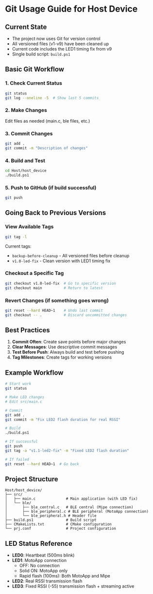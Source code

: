 # Git Usage Guide for Host Device

## Current State
- The project now uses Git for version control
- All versioned files (v1-v9) have been cleaned up
- Current code includes the LED1 timing fix from v9
- Single build script: `build.ps1`

## Basic Git Workflow

### 1. Check Current Status
```bash
git status
git log --oneline -5  # Show last 5 commits
```

### 2. Make Changes
Edit files as needed (main.c, ble files, etc.)

### 3. Commit Changes
```bash
git add .
git commit -m "Description of changes"
```

### 4. Build and Test
```bash
cd Host/host_device
./build.ps1
```

### 5. Push to GitHub (if build successful)
```bash
git push
```

## Going Back to Previous Versions

### View Available Tags
```bash
git tag -l
```

Current tags:
- `backup-before-cleanup` - All versioned files before cleanup
- `v1.0-led-fix` - Clean version with LED1 timing fix

### Checkout a Specific Tag
```bash
git checkout v1.0-led-fix  # Go to specific version
git checkout main          # Return to latest
```

### Revert Changes (if something goes wrong)
```bash
git reset --hard HEAD~1    # Undo last commit
git checkout -- .          # Discard uncommitted changes
```

## Best Practices

1. **Commit Often**: Create save points before major changes
2. **Clear Messages**: Use descriptive commit messages
3. **Test Before Push**: Always build and test before pushing
4. **Tag Milestones**: Create tags for working versions

## Example Workflow

```bash
# Start work
git status

# Make LED changes
# Edit src/main.c

# Commit
git add .
git commit -m "Fix LED2 flash duration for real RSSI"

# Build
./build.ps1

# If successful
git push
git tag -a "v1.1-led2-fix" -m "Fixed LED2 flash duration"

# If failed
git reset --hard HEAD~1  # Go back
```

## Project Structure

```
Host/host_device/
├── src/
│   ├── main.c              # Main application (with LED fix)
│   └── ble/
│       ├── ble_central.c   # BLE central (Mipe connection)
│       ├── ble_peripheral.c # BLE peripheral (MotoApp connection)
│       └── ble_peripheral.h # Header file
├── build.ps1               # Build script
├── CMakeLists.txt          # CMake configuration
└── prj.conf                # Project configuration
```

## LED Status Reference

- **LED0**: Heartbeat (500ms blink)
- **LED1**: MotoApp connection
  - OFF: No connection
  - Solid ON: MotoApp only
  - Rapid flash (100ms): Both MotoApp and Mipe
- **LED2**: Real RSSI transmission flash
- **LED3**: Fixed RSSI (-55) transmission flash + streaming active
